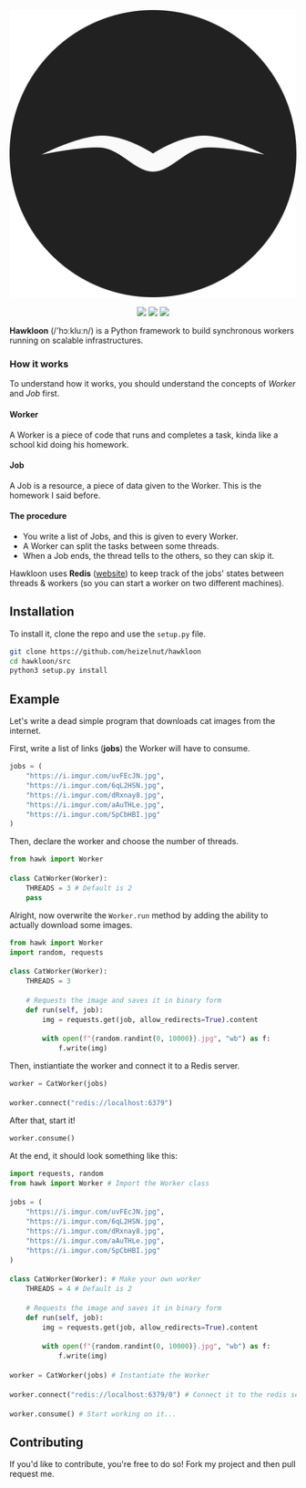 <p id="header" align="center">
    <img id="logo" src="assets/logo.svg">
    <div id="shields" align="center">
        <img id="license" src="https://img.shields.io/github/license/heizelnut/hawkloon.svg">
        <img id="code-size" src=""><img id="license" src="https://img.shields.io/github/languages/code-size/heizelnut/hawkloon.svg?color=success&label=size">
        <img id="bruh-moments" src="https://img.shields.io/github/search/heizelnut/hawkloon/BRUH%20moment.svg?label=BRUH%20moments"> 
    </div>
</p>

**Hawkloon** (/'hɔːkluːn/) is a Python framework to build synchronous workers running on scalable infrastructures.

### How it works
To understand how it works, you should understand the concepts of _Worker_ and _Job_ first.

#### Worker
A Worker is a piece of code that runs and completes a task, kinda like a school kid doing his homework.

#### Job
A Job is a resource, a piece of data given to the Worker. This is the homework I said before.

#### The procedure
 - You write a list of Jobs, and this is given to every Worker.
 - A Worker can split the tasks between some threads.
 - When a Job ends, the thread tells to the others, so they can skip it.

Hawkloon uses **Redis** ([website][redis]) to keep track of the jobs' states between threads & workers (so you can start a worker on two different machines).

## Installation
To install it, clone the repo and use the `setup.py` file.
```bash
git clone https://github.com/heizelnut/hawkloon
cd hawkloon/src
python3 setup.py install
```

## Example
Let's write a dead simple program that downloads cat images from the internet.

First, write a list of links (**jobs**) the Worker will have to consume.
```python
jobs = (
    "https://i.imgur.com/uvFEcJN.jpg",
    "https://i.imgur.com/6qL2HSN.jpg",
    "https://i.imgur.com/dRxnay8.jpg",
    "https://i.imgur.com/aAuTHLe.jpg",
    "https://i.imgur.com/SpCbHBI.jpg"
)
```

Then, declare the worker and choose the number of threads.
```python
from hawk import Worker

class CatWorker(Worker):
    THREADS = 3 # Default is 2
    pass
```

Alright, now overwrite the `Worker.run` method by adding the ability to actually download some images.

```python
from hawk import Worker
import random, requests

class CatWorker(Worker):
    THREADS = 3
    
    # Requests the image and saves it in binary form
    def run(self, job):
        img = requests.get(job, allow_redirects=True).content

        with open(f"{random.randint(0, 10000)}.jpg", "wb") as f:
            f.write(img)
```

Then, instiantiate the worker and connect it to a Redis server.

```python
worker = CatWorker(jobs)

worker.connect("redis://localhost:6379")
```

After that, start it!

```python
worker.consume()
```

At the end, it should look something like this:

```python
import requests, random
from hawk import Worker # Import the Worker class

jobs = (
    "https://i.imgur.com/uvFEcJN.jpg",
    "https://i.imgur.com/6qL2HSN.jpg",
    "https://i.imgur.com/dRxnay8.jpg",
    "https://i.imgur.com/aAuTHLe.jpg",
    "https://i.imgur.com/SpCbHBI.jpg"
)

class CatWorker(Worker): # Make your own worker
    THREADS = 4 # Default is 2
    
    # Requests the image and saves it in binary form
    def run(self, job):
        img = requests.get(job, allow_redirects=True).content

        with open(f"{random.randint(0, 10000)}.jpg", "wb") as f:
            f.write(img)

worker = CatWorker(jobs) # Instantiate the Worker

worker.connect("redis://localhost:6379/0") # Connect it to the redis server
 
worker.consume() # Start working on it...
```

## Contributing
If you'd like to contribute, you're free to do so! Fork my project and then pull request me.

<!-- MD Links -->
[redis]: https://redis.io